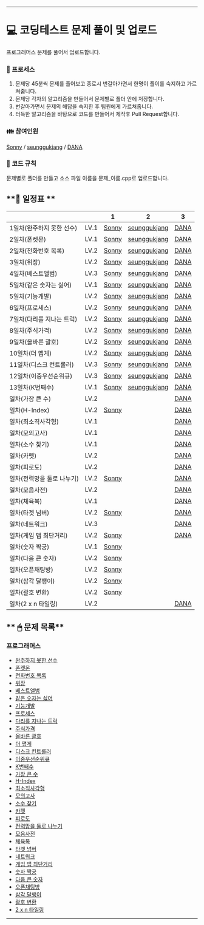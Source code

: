 
------

# 💻 **코딩테스트 문제 풀이 및 업로드**

프로그래머스 문제를 풀어서 업로드합니다.

### 🤠 프로세스

1. 문제당 45분씩 문제를 풀어보고 종료시 번갈아가면서 한명이 풀이를 숙지하고 가르쳐줍니다.
2. 문제당 각자의 알고리즘을 만들어서 문제별로 폴더 안에 저장합니다.
3. 번갈아가면서 문제의 해답을 숙지한 후 팀원에게 가르쳐줍니다.
4. 터득한 알고리즘을 바탕으로 코드를 만들어서 제작후 Pull Request합니다.

### 👪 참여인원

[Sonny](https://github.com/SonJunHyuck) /
[seunggukjang](https://github.com/seunggukjang) /
[DANA](https://github.com/danakim1019)


### 🏁 코드 규칙

문제별로 폴더를 만들고 소스 파일 이름을 문제_이름.cpp로 업로드합니다.

## **📅 일정표 **

| | |1|2|3|
|:----|:-:|:-:|:-:|:-:|
|1일차(완주하지 못한 선수)|LV.1|[Sonny](Programmers/42576/42576_Sonny.cpp)|[seunggukjang](Programmers/42576/42576_seunggukjang.cpp)|[DANA](Programmers/42576/42576_DANA.cpp)|
|2일차(폰켓몬)|LV.1|[Sonny](Programmers/1845/1845_Sonny.cpp)|[seunggukjang](Programmers/1845/1845_seunggukjang.cpp)|[DANA](Programmers/1845/1845_DANA.cpp)|
|2일차(전화번호 목록)|LV.2|[Sonny](Programmers/42577/42577_Sonny.cpp)|[seunggukjang](Programmers/42577/42577_seunggukjang.cpp)|[DANA](Programmers/42577/42577_DANA.cpp)|
|3일차(위장)|LV.2|[Sonny](Programmers/42578/42578_Sonny.cpp)|[seunggukjang](Programmers/42578/42578_seunggukjang.cpp)|[DANA](Programmers/42578/42578_DANA.cpp)|
|4일차(베스트앨범)|LV.3|[Sonny](Programmers/42579/42579_Sonny.cpp)|[seunggukjang](Programmers/42579/42579_seunggukjang.cpp)|[DANA](Programmers/42579/42579_DANA.cpp)|
|5일차(같은 숫자는 싫어)|LV.1|[Sonny](Programmers/12906/12906_Sonny.cpp)|[seunggukjang](Programmers/12906/12906_seunggukjang.cpp)|[DANA](Programmers/12906/12906_DANA.cpp)|
|5일차(기능개발)|LV.2|[Sonny](Programmers/42586/42586_Sonny.cpp)|[seunggukjang](Programmers/42586/42586_seunggukjang.cpp)|[DANA](Programmers/42586/42586_DANA.cpp)|
|6일차(프로세스)|LV.2|[Sonny](Programmers/42587/42587_Sonny.cpp)|[seunggukjang](Programmers/42587/42587_seunggukjang.cpp)|[DANA](Programmers/42587/42587_DANA.cpp)|
|7일차(다리를 지나는 트럭)|LV.2|[Sonny](Programmers/42583/42583_Sonny.cpp)|[seunggukjang](Programmers/42583/42583_seunggukjang.cpp)|[DANA](Programmers/42583/42583_DANA.cpp)|
|8일차(주식가격)|LV.2|[Sonny](Programmers/42584/42584_Sonny.cpp)|[seunggukjang](Programmers/42584/42584_seunggukjang.cpp)|[DANA](Programmers/42584/42584_DANA.cpp)|
|9일차(올바른 괄호)|LV.2|[Sonny](Programmers/12909/12909_Sonny.cpp)|[seunggukjang](Programmers/12909/12909_seunggukjang.cpp)|[DANA](Programmers/12909/12909_DANA.cpp)|
|10일차(더 맵게)|LV.2|[Sonny](Programmers/42626/42626_Sonny.cpp)|[seunggukjang](Programmers/42626/42626_seunggukjang.cpp)|[DANA](Programmers/42626/42626_DANA.cpp)|
|11일차(디스크 컨트롤러)|LV.3|[Sonny](Programmers/42627/42627_Sonny.cpp)|[seunggukjang](Programmers/42627/42627_seunggukjang.cpp)|[DANA](Programmers/42627/42627_DANA.cpp)|
|12일차(이중우선순위큐)|LV.3|[Sonny](Programmers/42628/42628_Sonny.cpp)|[seunggukjang](Programmers/42628/42628_seunggukjang.cpp)|[DANA](Programmers/42628/42628_DANA.cpp)|
|13일차(K번째수)|LV.1|[Sonny](Programmers/42748/42748_Sonny.cpp)|[seunggukjang](Programmers/42748/42748_seunggukjang.cpp)|[DANA](Programmers/42748/42748_DANA.cpp)|
|일차(가장 큰 수)|LV.2|[]()|[]()|[DANA](Programmers/42746/42746_DANA.cpp)|
|일차(H-Index)|LV.2|[Sonny](Programmers/42747/42747_sonny.cpp)|[]()|[DANA](Programmers/42747/42747_DANA.cpp)|
|일차(최소직사각형)|LV.1|[]()|[]()|[DANA](Programmers/86491/86491_DANA.cpp)|
|일차(모의고사)|LV.1|[]()|[]()|[DANA](Programmers/42840/42840_DANA.cpp)|
|일차(소수 찾기)|LV.1|[]()|[]()|[DANA](Programmers/42839/42839_DANA.cpp)|
|일차(카펫)|LV.2|[]()|[]()|[DANA](Programmers/42842/42842_DANA.cpp)|
|일차(피로도)|LV.2|[]()|[]()|[DANA](Programmers/87946/87946_DANA.cpp)|
|일차(전력망을 둘로 나누기)|LV.2|[Sonny](Programmers/86971/86971_sonny_BFS.cpp)|[]()|[DANA](Programmers/86971/86971_DANA.cpp)|
|일차(모음사전)|LV.2|[]()|[]()|[DANA](Programmers/84512/84512_DANA.cpp)|
|일차(체육복)|LV.1|[]()|[]()|[DANA](Programmers/42862/42862_DANA.cpp)|
|일차(타겟 넘버)|LV.2|[Sonny](Programmers/43165/43165_sonny.cpp)|[]()|[DANA](Programmers/43165/43165_DANA.cpp)|
|일차(네트워크)|LV.3|[]()|[]()|[DANA](Programmers/43162/43162_DANA.cpp)|
|일차(게임 맵 최단거리)|LV.2|[Sonny](Programmers/1844/1884_sonny.cpp)|[]()|[DANA](Programmers/1844/1884_DANA.cpp)|
|일차(숫자 짝궁)|LV.1|[Sonny](Programmers/131128/131128_sonny.cpp)|[]()|[]()|
|일차(다음 큰 숫자)|LV.2|[Sonny](Programmers/12911/12911_sonny.cpp)|[]()|[]()|
|일차(오픈채팅방)|LV.2|[Sonny](Programmers/42888/42888_sonny.cpp)|[]()|[]()|
|일차(삼각 달팽이)|LV.2|[Sonny](Programmers/68645/68645_sonny.cpp)|[]()|[]()|
|일차(괄호 변환)|LV.2|[Sonny](Programmers/60058/60058_sonny.cpp)|[]()|[]()|
|일차(2 x n 타일링)|LV.2|[]()|[]()|[DANA](Programmers/12900/12900_DANA.cpp)|

## ** 🖱 문제 목록**

### 프로그래머스

- [완주하지 못한 선수](https://school.programmers.co.kr/learn/courses/30/lessons/42576)
- [폰켓몬](https://school.programmers.co.kr/learn/courses/30/lessons/1845)
- [전화번호 목록](https://school.programmers.co.kr/learn/courses/30/lessons/42577)
- [위장](https://school.programmers.co.kr/learn/courses/30/lessons/42578)
- [베스트앨범](https://school.programmers.co.kr/learn/courses/30/lessons/42579)
- [같은 숫자는 싫어](https://school.programmers.co.kr/learn/courses/30/lessons/12906)
- [기능개발](https://school.programmers.co.kr/learn/courses/30/lessons/42586)
- [프로세스](https://school.programmers.co.kr/learn/courses/30/lessons/42587)
- [다리를 지나는 트럭](https://school.programmers.co.kr/learn/courses/30/lessons/42583)
- [주식가격](https://school.programmers.co.kr/learn/courses/30/lessons/42584)
- [올바른 괄호](https://school.programmers.co.kr/learn/courses/30/lessons/12909)
- [더 맵게](https://school.programmers.co.kr/learn/courses/30/lessons/42626)
- [디스크 컨트롤러](https://school.programmers.co.kr/learn/courses/30/lessons/42627)
- [이중우선순위큐](https://school.programmers.co.kr/learn/courses/30/lessons/42628)
- [K번째수](https://school.programmers.co.kr/learn/courses/30/lessons/42748)
- [가장 큰 수](https://school.programmers.co.kr/learn/courses/30/lessons/42746)
- [H-Index](https://school.programmers.co.kr/learn/courses/30/lessons/42747)
- [최소직사각형](https://school.programmers.co.kr/learn/courses/30/lessons/86491)
- [모의고사](https://school.programmers.co.kr/learn/courses/30/lessons/42840)
- [소수 찾기](https://school.programmers.co.kr/learn/courses/30/lessons/42839)
- [카펫](https://school.programmers.co.kr/learn/courses/30/lessons/42842)
- [피로도](https://school.programmers.co.kr/learn/courses/30/lessons/87946)
- [전력망을 둘로 나누기](https://school.programmers.co.kr/learn/courses/30/lessons/86971)
- [모음사전](https://school.programmers.co.kr/learn/courses/30/lessons/84512)
- [체육복](https://school.programmers.co.kr/learn/courses/30/lessons/42862)
- [타겟 넘버](https://school.programmers.co.kr/learn/courses/30/lessons/43165)
- [네트워크](https://school.programmers.co.kr/learn/courses/30/lessons/43162)
- [게임 맵 최단거리](https://school.programmers.co.kr/learn/courses/30/lessons/1844)
- [숫자 짝궁](https://school.programmers.co.kr/learn/courses/30/lessons/131128)
- [다음 큰 숫자](https://school.programmers.co.kr/learn/courses/30/lessons/12911)
- [오픈채팅방](https://school.programmers.co.kr/learn/courses/30/lessons/42888)
- [삼각 달팽이](https://school.programmers.co.kr/learn/courses/30/lessons/68645)
- [괄호 변환](https://school.programmers.co.kr/learn/courses/30/lessons/60058)
- [2 x n 타일링](https://school.programmers.co.kr/learn/courses/30/lessons/12900)

------

